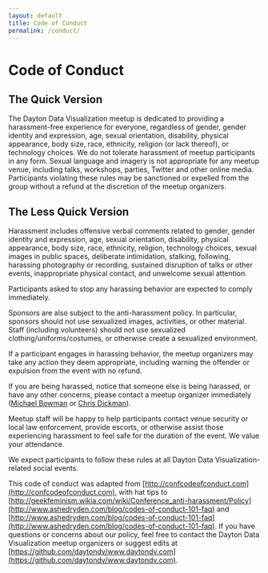 ```yaml
---
layout: default
title: Code of Conduct
permalink: /conduct/
---
```


# Code of Conduct

## The Quick Version

The Dayton Data Visualization meetup is dedicated to providing a harassment-free experience for everyone, regardless of gender, gender identity and expression, age, sexual orientation, disability, physical appearance, body size, race, ethnicity, religion (or lack thereof), or technology choices. We do not tolerate harassment of meetup participants in any form. Sexual language and imagery is not appropriate for any meetup venue, including talks, workshops, parties, Twitter and other online media. Participants violating these rules may be sanctioned or expelled from the group without a refund at the discretion of the meetup  organizers.


## The Less Quick Version

Harassment includes offensive verbal comments related to gender, gender identity and expression, age, sexual orientation, disability, physical appearance, body size, race, ethnicity, religion, technology choices, sexual images in public spaces, deliberate intimidation, stalking, following, harassing photography or recording, sustained disruption of talks or other events, inappropriate physical contact, and unwelcome sexual attention.

Participants asked to stop any harassing behavior are expected to comply immediately.

Sponsors are also subject to the anti-harassment policy. In particular, sponsors should not use sexualized images, activities, or other material. Staff (including volunteers) should not use sexualized clothing/uniforms/costumes, or otherwise create a sexualized environment.

If a participant engages in harassing behavior, the meetup organizers may take any action they deem appropriate, including warning the offender or expulsion from the event with no refund.

If you are being harassed, notice that someone else is being harassed, or have any other concerns, please contact a meetup organizer immediately
([Michael Bowman](mailto:bowmanmc@gmail.com) or
[Chris Dickman](mailto:chris.dickman@appliedis.com)).

Meetup staff will be happy to help participants contact venue security or local law enforcement, provide escorts, or otherwise assist those experiencing harassment to feel safe for the duration of the event. We value your attendance.

We expect participants to follow these rules at all Dayton Data Visualization-related social events.

This code of conduct was adapted from
[http://confcodeofconduct.com](http://confcodeofconduct.com),
with hat tips to
[http://geekfeminism.wikia.com/wiki/Conference_anti-harassment/Policy](http://www.ashedryden.com/blog/codes-of-conduct-101-faq)
and
[http://www.ashedryden.com/blog/codes-of-conduct-101-faq](http://www.ashedryden.com/blog/codes-of-conduct-101-faq).
If you have questions or
concerns about our policy, feel free to contact the Dayton Data Visualization meetup
organizers or suggest edits at
[https://github.com/daytondv/www.daytondv.com](https://github.com/daytondv/www.daytondv.com).
